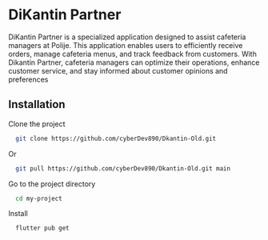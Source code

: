 
# DiKantin Partner

DiKantin Partner is a specialized application designed to assist cafeteria managers at Polije. This application enables users to efficiently receive orders, manage cafeteria menus, and track feedback from customers. With Dikantin Partner, cafeteria managers can optimize their operations, enhance customer service, and stay informed about customer opinions and preferences

## Installation

Clone the project

```bash
  git clone https://github.com/cyberDev890/Dkantin-Old.git
```

Or
```bash
  git pull https://github.com/cyberDev890/Dkantin-Old.git main
```

Go to the project directory

```bash
  cd my-project
```

Install 
```bash
  flutter pub get
```